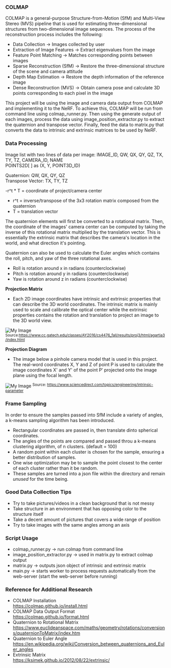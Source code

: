 ### COLMAP
COLMAP is a general-purpose Structure-from-Motion (SfM) and Multi-View Stereo (MVS) pipeline
that is used for estimating three-dimensional structures from two-dimensional image
sequences. The process of the reconstruction process includes the following:
- Data Collection → Images collected by user
- Extraction of Image Features → Extract eigenvalues from the image
- Feature Point Matching → Matches corresponding points between images
- Sparse Reconstruction (SfM) → Restore the three-dimensional structure of the scene and camera attitude
- Depth Map Estimation → Restore the depth information of the reference image
- Dense Reconstruction (MVS) → Obtain camera pose and calculate 3D points corresponding to each pixel in the image

This project will be using the image and camera data output from COLMAP and
implementing it to the NeRF. To achieve this, COLMAP will be run from command line using colmap_runner.py. Then using the generate output of each images, process the data using image_position_extractor.py to extract the quaternion and transpose vector. Finally, feed the data to matrix.py that converts the data to intrinsic and extrinsic matrices to be used by NeRF.


### Data Processing

Image list with two lines of data per image:
IMAGE_ID, QW, QX, QY, QZ, TX, TY, TZ, CAMERA_ID, NAME\
POINTS2D[ ] as (X, Y, POINT3D_ID)

Quaternion: QW, QX, QY, QZ\
Transpose Vector: TX, TY, TZ

-r^t * T = coordinate of project/camera center
- r^t = inverse/transpose of the 3x3 rotation matrix composed from the quaternion
- T = translation vector

The quaternion elements will first be converted to a rotational matrix. Then, the coordinate of the images' camera center can be computed by taking the inverse of this rotational matrix multiplied by the translation vector. This is essentially the extrinsic matrix that describes the camera's location in the world, and what direction it's pointing.

Quaternion can also be used to calculate the Euler angles which contains the roll, pitch, and yaw of the three rotational axes.
- Roll is rotation around x in radians (counterclockwise)
- Pitch is rotation around y in radians (counterclockwise)
- Yaw is rotation around z in radians (counterclockwise)

**Projection Matrix**
- Each 2D image coordinates have intrinsic and extrinsic properties that can describe the 3D world coordinates. The intrinsic matrix is mainly used to scale and calibrate the optical center while the extrinsic properties contains the rotation and translation to project an image to the 3D world view.

![My Image](projection_matrix.jpg)
<sup>Source:https://www.cc.gatech.edu/classes/AY2016/cs4476_fall/results/proj3/html/agartia3/index.html


**Projection Diagram**
- The image below a pinhole camera model that is used in this project. The real-word coordinates X, Y and Z of point P is used to calculate the image coordinates X' and Y' of the point P′ projected onto the image plane using the focal length.

![My Image](projection_diagram.jpg)
<sup>Source: https://www.sciencedirect.com/topics/engineering/intrinsic-parameter

### Frame Sampling

In order to ensure the samples passed into SfM include a variety of angles, a k-means sampling algorithm has been introduced.

- Rectangular coordinates are passed in, then translate dinto spherical coordinates.
- The angles of the points are compared and passed throu a k-means clustering algorithm, of n clusters. (default = 100)
- A random point within each cluster is chosen for the sample, ensuring a better distribution of samples.
- One wise optimization may be to sample the point closest to the center of each cluster rather than it be random.
- These samples are turned into a json file within the directory and remain *unused* for the time being.

### Good Data Collection Tips
- Try to take pictures/videos in a clean background that is not messy
- Take structure in an environment that has opposing color to the structure itself
- Take a decent amount of pictures that covers a wide range of position
- Try to take images with the same angles among an axis

### Script Usage
- colmap_runner.py → run colmap from command line
- image_position_extractor.py → used in matrix.py to extract colmap output
- matrix.py → outputs json object of intrinsic and extrinsic matrix
- main.py → starts worker to process requests automatically from the web-server (start the web-server before running)

### Reference for Additional Research
- COLMAP Installation\
https://colmap.github.io/install.html
- COLMAP Data Output Format\
https://colmap.github.io/format.html
- Quaternion to Rotational Matrix\
https://www.euclideanspace.com/maths/geometry/rotations/conversions/quaternionToMatrix/index.htm
- Quaternion to Euler Angle\
https://en.wikipedia.org/wiki/Conversion_between_quaternions_and_Euler_angles
- Extrinsic Matrix\
https://ksimek.github.io/2012/08/22/extrinsic/


